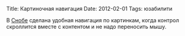Title: Картиночная навигация
Date: 2012-02-01
Tags: юзабилити

<div class="text">В <a href="http://www.snob.ru/selected/entry/45575">Снобе</a> сделана удобная навигация по картинкам, когда контрол скроллится вместе с контентом и не надо переносить мышу.
</div>